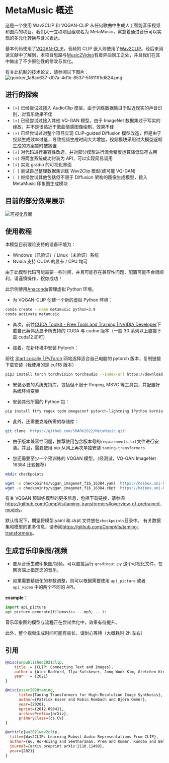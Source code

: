 # MetaMusic 概述

这是一个使用 Wav2CLIP 和 VQGAN-CLIP 从任何歌曲中生成人工智能音乐视频和图片的项目，我们大一立项项目组取名为 MetaMusic，寓意着通过音乐可以实现的多元化转换与含义表达。

基本代码使用了[VQGAN-CLIP](https://github.com/nerdyrodent/VQGAN-CLIP)，音频的 CLIP 嵌入则使用了[Wav2CLIP](https://github.com/descriptinc/lyrebird-wav2clip)。经后来阅读文献中了解到，本项目思路与[Music2Video](https://github.com/joeljang/music2video)有着异曲同工之处，并且我们在其中做出了不少原创性的修改与优化。

有关此机制的技术论文，请参阅以下图片：
![quicker_1a8ac637-d07a-4d1b-8537-5f611ff5d824.png](https://s2.loli.net/2023/07/04/O3hbp8WSjNYfxGV.png)

## 进行的探索

- `[×]` 已经尝试过接入 AudioClip 模型，由于训练数据集过于贴近现实的声音识别，对音乐效果不佳
- `[×]` 已经尝试过接入其他 VQ-GAN 模型，由于 ImageNet 数据集过于写实的缘故，并不是很贴近于歌曲情感图像绘制，效果不佳
- `[×]` 已经尝试过对整个项目实现 CLIP-guided Diffusion 模型改造，但是由于视频生成效率过低，导致视频生成时间大大增加，视频模块采用过大模型逐帧生成的方案暂时被搁置
- `[√]` 对代码进行兼容性改造，并对部分模型进行混合精度运算降低显存占用
- `[√]` 将两套系统成功封装为 API，可以实现简易调用
- `[√]` 实现 gradio 的可视化界面
- `[ ]` 尝试自己整理数据集训练 Wav2Clip 模型(或可能 VQ-GAN)
- `[ ]` 继续尝试其他包括但不限于 Diffusion 架构的图像生成模型，接入 MetaMusic 印象图生成模块

## 目前的部分效果展示

![可视化界面](https://s2.loli.net/2023/07/04/h3GOSofPW42Jte1.png)

## 使用教程

本模型目前理论支持的设备环境为：

- Windows（已验证）/ Linux（未验证）系统
- Nvidia 支持 CUDA 的显卡 / CPU 均可

由于此模型代码可能需要一些时间，并且可能存在兼容性问题，配置可能不会很顺利，请谨慎操作，祝你成功！

此示例使用[Anaconda](https://www.anaconda.com/products/individual#Downloads)管理虚拟 Python 环境。

- 为 VQGAN-CLIP 创建一个新的虚拟 Python 环境：

```sh
conda create --name metamusic python=3.9
conda activate metamusic
```

- 其次，前往[CUDA Toolkit - Free Tools and Training | NVIDIA Developer](https://developer.nvidia.com/cuda-toolkit)下载自己英伟达显卡所支持的 CUDA 与 cudnn 版本（一般 30 系列以上直接下载 cuda12 即可）

- 接着，在新环境中安装 Pytorch：

前往 [Start Locally | PyTorch](https://pytorch.org/get-started/locally/) 网站选择适合自己电脑的 pytorch 版本，复制链接下载安装（我使用的是 cu118 版本）

```sh
pip3 install torch torchvision torchaudio --index-url https://download.pytorch.org/whl/cu118
```

- 安装必要的系统支持库，包括但不限于 ffmpeg, MSVC 等工具包，并配置好系统环境变量

- 安装其他所需的 Python 包：

```sh
pip install ftfy regex tqdm omegaconf pytorch-lightning IPython kornia imageio imageio-ffmpeg einops torch_optimizer wav2clip
```

- 此外，还需要克隆所需的存储库：

```sh
git clone 'https://github.com/SMARK2022/MetaMusic.git'
```

- 由于版本兼容性问题，推荐使用包含版本号的`requirements.txt`文件进行安装。并且，需要使用 pip 从网上再次单独安装 `taming-transformers`

- 您还需要至少一个预训练的 VQGAN 模型。（经测试，VQ-GAN ImageNet 16384 比较推荐）

```sh
mkdir checkpoints

wget -o checkpoints/vqgan_imagenet_f16_16384.yaml 'https://heibox.uni-heidelberg.de/d/a7530b09fed84f80a887/files/?p=%2Fconfigs%2Fmodel.yaml&dl=1'
wget -o checkpoints/vqgan_imagenet_f16_16384.ckpt 'https://heibox.uni-heidelberg.de/d/a7530b09fed84f80a887/files/?p=%2Fckpts%2Flast.ckpt&dl=1'
```

有关 VQGAN 预训练模型的更多信息，包括下载链接，请参阅<https://github.com/CompVis/taming-transformers#overview-of-pretrained-models>。

默认情况下，期望将模型.yaml 和.ckpt 文件放在`checkpoints`目录中。
有关数据集和模型的更多信息，请参阅<https://github.com/CompVis/taming-transformers>。

## 生成音乐印象图/视频

- 要从音乐生成印象图/视频，可以直接运行 `gradiogui.py` 这个可视化文件，在网页端上指定您的音乐。

- 如果需要精细化的参数调整，则可以根据需要使用 `api_picture` 或者 `api_video` 中的两个不同的 API。

**example：**

```python
import api_picture
api_picture.generate(filemusic=....mp3, ...):
```

音乐印象图的模型与流程正在尝试优化中，效果有待提升。

此外，整个视频生成时间可能有些长，请耐心等待（大概耗时 2h 左右）

## 引用

```bibtex
@misc{unpublished2021clip,
    title  = {CLIP: Connecting Text and Images},
    author = {Alec Radford, Ilya Sutskever, Jong Wook Kim, Gretchen Krueger, Sandhini Agarwal},
    year   = {2021}
}
```

```bibtex
@misc{esser2020taming,
      title={Taming Transformers for High-Resolution Image Synthesis},
      author={Patrick Esser and Robin Rombach and Björn Ommer},
      year={2020},
      eprint={2012.09841},
      archivePrefix={arXiv},
      primaryClass={cs.CV}
}
```

```bibtex
@article{wu2021wav2clip,
  title={Wav2CLIP: Learning Robust Audio Representations From CLIP},
  author={Wu, Ho-Hsiang and Seetharaman, Prem and Kumar, Kundan and Bello, Juan Pablo},
  journal={arXiv preprint arXiv:2110.11499},
  year={2021}
}
```
